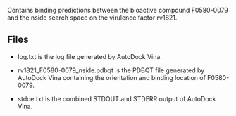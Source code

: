 Contains binding predictions between the bioactive compound F0580-0079 and the nside search space on the virulence factor rv1821.

## Files

- log.txt is the log file generated by AutoDock Vina.

- rv1821_F0580-0079_nside.pdbqt is the PDBQT file generated by AutoDock Vina containing the orientation and binding location of F0580-0079.

- stdoe.txt is the combined STDOUT and STDERR output of AutoDock Vina.

